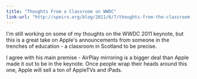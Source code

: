 ```yaml
---
title: "Thoughts From a Classroom on WWDC"
link-url: "http://speirs.org/blog/2011/6/7/thoughts-from-the-classroom-on-wwdc.html"
---
```

<p>I'm still working on some of my thoughts on the WWDC 2011 keynote, but this is a great take on Apple's announcements from someone in the trenches of education - a classroom in Scotland to be precise.</p>
<p>I agree with his main premise - AirPlay mirroring is a bigger deal than Apple made it out to be in the keynote. Once people wrap their heads around this one, Apple will sell a ton of AppleTVs and iPads.</p>
